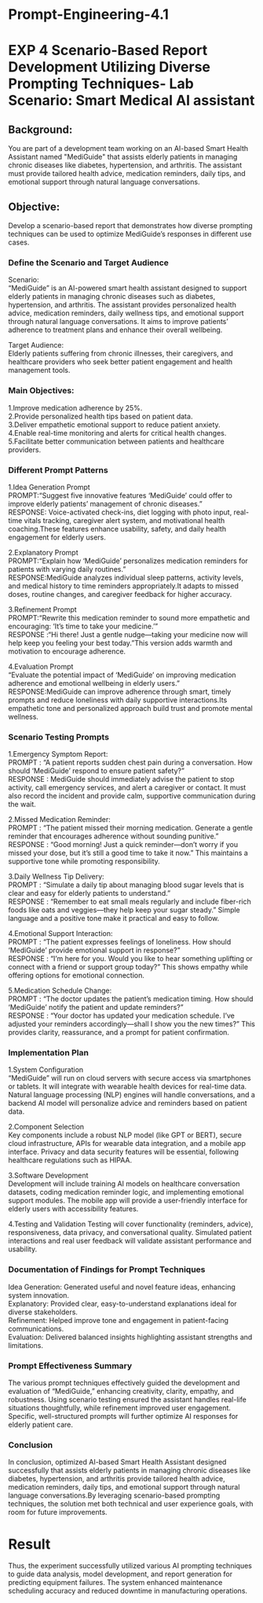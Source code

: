 # Prompt-Engineering-4.1
# EXP 4 Scenario-Based Report Development Utilizing Diverse Prompting Techniques- Lab Scenario:  Smart Medical AI assistant

## Background:
You are part of a development team working on an AI-based Smart Health Assistant named "MediGuide" that assists elderly patients in managing chronic diseases like diabetes, hypertension, and arthritis. The assistant must provide tailored health advice, medication reminders, daily tips, and emotional support through natural language conversations.

## Objective:
Develop a scenario-based report that demonstrates how diverse prompting techniques can be used to optimize MediGuide’s responses in different use cases.

### Define the Scenario and Target Audience
Scenario:  
“MediGuide” is an AI-powered smart health assistant designed to support elderly patients in managing chronic diseases such as diabetes, hypertension, and arthritis. The assistant provides personalized health advice, medication reminders, daily wellness tips, and emotional support through natural language conversations. It aims to improve patients’ adherence to treatment plans and enhance their overall wellbeing.

Target Audience:   
Elderly patients suffering from chronic illnesses, their caregivers, and healthcare providers who seek better patient engagement and health management tools.

### Main Objectives:

1.Improve medication adherence by 25%.  
2.Provide personalized health tips based on patient data.  
3.Deliver empathetic emotional support to reduce patient anxiety.  
4.Enable real-time monitoring and alerts for critical health changes.  
5.Facilitate better communication between patients and healthcare providers.

### Different Prompt Patterns

1.Idea Generation Prompt  
PROMPT:“Suggest five innovative features ‘MediGuide’ could offer to improve elderly patients’ management of chronic diseases.”	   
RESPONSE: Voice-activated check-ins, diet logging with photo input, real-time vitals tracking, caregiver alert system, and motivational health coaching.These features enhance usability, safety, and daily health engagement for elderly users.  

2.Explanatory	Prompt  
PROMPT:“Explain how ‘MediGuide’ personalizes medication reminders for patients with varying daily routines.”	   
RESPONSE:MediGuide analyzes individual sleep patterns, activity levels, and medical history to time reminders appropriately.It adapts to missed doses, routine changes, and caregiver feedback for higher accuracy.     

3.Refinement Prompt   
PROMPT:“Rewrite this medication reminder to sound more empathetic and encouraging: ‘It’s time to take your medicine.’”	   
RESPONSE :“Hi there! Just a gentle nudge—taking your medicine now will help keep you feeling your best today.”This version adds warmth and motivation to encourage adherence.  

4.Evaluation	Prompt        
“Evaluate the potential impact of ‘MediGuide’ on improving medication adherence and emotional wellbeing in elderly users.”	   
RESPONSE:MediGuide can improve adherence through smart, timely prompts and reduce loneliness with daily supportive interactions.Its empathetic tone and personalized approach build trust and promote mental wellness.

  

### Scenario Testing Prompts

1.Emergency Symptom Report:   
PROMPT : “A patient reports sudden chest pain during a conversation. How should ‘MediGuide’ respond to ensure patient safety?”      
RESPONSE : MediGuide should immediately advise the patient to stop activity, call emergency services, and alert a caregiver or contact.
It must also record the incident and provide calm, supportive communication during the wait.    

2.Missed Medication Reminder:   
PROMPT : “The patient missed their morning medication. Generate a gentle reminder that encourages adherence without sounding punitive.”    
RESPONSE : “Good morning! Just a quick reminder—don’t worry if you missed your dose, but it’s still a good time to take it now.”
This maintains a supportive tone while promoting responsibility.   

3.Daily Wellness Tip Delivery:  
PROMPT : “Simulate a daily tip about managing blood sugar levels that is clear and easy for elderly patients to understand.”   
 RESPONSE : “Remember to eat small meals regularly and include fiber-rich foods like oats and veggies—they help keep your sugar steady.”
Simple language and a positive tone make it practical and easy to follow.  

4.Emotional Support Interaction:  
PROMPT : “The patient expresses feelings of loneliness. How should ‘MediGuide’ provide emotional support in response?”   
 RESPONSE : “I’m here for you. Would you like to hear something uplifting or connect with a friend or support group today?”
This shows empathy while offering options for emotional connection.   

5.Medication Schedule Change:  
PROMPT : “The doctor updates the patient’s medication timing. How should ‘MediGuide’ notify the patient and update reminders?”  
RESPONSE : “Your doctor has updated your medication schedule. I’ve adjusted your reminders accordingly—shall I show you the new times?”
This provides clarity, reassurance, and a prompt for patient confirmation.



### Implementation Plan

1.System Configuration   
“MediGuide” will run on cloud servers with secure access via smartphones or tablets. It will integrate with wearable health devices for real-time data. Natural language processing (NLP) engines will handle conversations, and a backend AI model will personalize advice and reminders based on patient data.

2.Component Selection   
Key components include a robust NLP model (like GPT or BERT), secure cloud infrastructure, APIs for wearable data integration, and a mobile app interface. Privacy and data security features will be essential, following healthcare regulations such as HIPAA.

3.Software Development  
Development will include training AI models on healthcare conversation datasets, coding medication reminder logic, and implementing emotional support modules. The mobile app will provide a user-friendly interface for elderly users with accessibility features.

4.Testing and Validation
Testing will cover functionality (reminders, advice), responsiveness, data privacy, and conversational quality. Simulated patient interactions and real user feedback will validate assistant performance and usability.

### Documentation of Findings for Prompt Techniques

Idea Generation: Generated useful and novel feature ideas, enhancing system innovation.   
Explanatory: Provided clear, easy-to-understand explanations ideal for diverse stakeholders.   
Refinement: Helped improve tone and engagement in patient-facing communications.    
Evaluation: Delivered balanced insights highlighting assistant strengths and limitations.    


### Prompt Effectiveness Summary
The various prompt techniques effectively guided the development and evaluation of “MediGuide,” enhancing creativity, clarity, empathy, and robustness. Using scenario testing ensured the assistant handles real-life situations thoughtfully, while refinement improved user engagement. Specific, well-structured prompts will further optimize AI responses for elderly patient care.

### Conclusion 

In conclusion, optimized AI-based Smart Health Assistant designed successfully that assists elderly patients in managing chronic diseases like diabetes, hypertension, and arthritis provide tailored health advice, medication reminders, daily tips, and emotional support through natural language conversations.By leveraging scenario-based prompting techniques, the solution met both technical and user experience goals, with room for future improvements.

# Result 
Thus, the experiment successfully utilized various AI prompting techniques to guide data analysis, model development, and report generation for predicting equipment failures. The system enhanced maintenance 
scheduling accuracy and reduced downtime in manufacturing operations.



